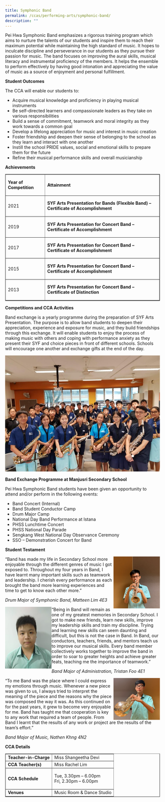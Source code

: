 ```yaml
---
title: Symphonic Band
permalink: /ccas/performing-arts/symphonic-band/
description: ""
---
```

<p>Pei Hwa Symphonic Band emphasizes a rigorous training program which aims to nurture the talents of our students and inspire them to reach their maximum potential while maintaining the high standard of music. It hopes to inculcate discipline and perseverance in our students as they pursue their passion for music. The band focuses on improving the aural skills, musical literacy and instrumental proficiency of the members. It helps the ensemble to perform effectively by having good intonation and appreciating the value of music as a source of enjoyment and personal fulfillment.</p>
<p><strong>Student Outcomes</strong></p>
<p>The CCA will enable our students to:</p>
<ul>
<li>Acquire musical knowledge and proficiency in playing musical instruments</li>
<li>Be self-directed learners and compassionate leaders as they take on various responsibilities</li>
<li>Build a sense of commitment, teamwork and moral integrity as they work towards a common goal</li>
<li>Develop a lifelong appreciation for music and interest in music creation</li>
<li>Foster friendship and deepen their sense of belonging to the school as they learn and interact with one another</li>
<li>Instill the school PRIDE values, social and emotional skills to prepare them for the future</li>
<li>Refine their musical performance skills and overall musicianship</li>
</ul>
<p><strong>Achievements</strong></p>
<table border="1">
<tbody>
<tr>
<td>
<p><strong>Year of Competition</strong></p>
</td>
<td>
<p><strong>Attainment</strong></p>
</td>
</tr>
<tr>
<td>
<p>2021</p>
</td>
<td>
<p><strong>SYF Arts Presentation for Bands (Flexible Band) &ndash; Certificate of Accomplishment</strong></p>
</td>
</tr>
<tr>
<td>
<p>2019</p>
</td>
<td>
<p><strong>SYF Arts Presentation for Concert Band &ndash; Certificate of Accomplishment</strong></p>
</td>
</tr>
<tr>
<td>
<p>2017</p>
</td>
<td>
<p><strong>SYF Arts Presentation for Concert Band &ndash; Certificate of Accomplishment</strong></p>
</td>
</tr>
<tr>
<td>
<p>2015</p>
</td>
<td>
<p><strong>SYF Arts Presentation for Concert Band &ndash; Certificate of Accomplishment</strong></p>
</td>
</tr>
<tr>
<td>
<p>2013</p>
</td>
<td>
<p><strong>SYF Arts Presentation for Concert Band &ndash; Certificate of Distinction</strong></p>
</td>
</tr>
</tbody>
</table>
<p><strong>Competitions and CCA Activities</strong></p>
<p>Band exchange is a yearly programme during the preparation of SYF Arts Presentation. The purpose is to allow band students to deepen their appreciation, experience and exposure for music, and they build friendships through this exchange. It will enable students to enjoy the process of making music with others and coping with performance anxiety as they present their SYF and choice pieces in front of different schools. Schools will encourage one another and exchange gifts at the end of the day.</p>
<img src="/images/sband1.jpg">
<p><strong>Band&nbsp;Exchange&nbsp;Programme at Manjusri Secondary School</strong></p>
<p>Pei Hwa Symphonic Band students have been given an opportunity to attend and/or perform in the following events:</p>
<ul>
<li>Band Concert (Internal)</li>
<li>Band Student Conductor Camp</li>
<li>Drum Major Camp</li>
<li>National Day Band Performance at Istana</li>
<li>PHSS Lunchtime Concert</li>
<li>PHSS National Day Parade</li>
<li>Sengkang West National Day Observance Ceremony</li>
<li>SSO &ndash; Demonstration Concert for Band</li>
</ul>
<p><strong>Student Testament</strong></p>
<img style="width: 30%;" src="/images/sband2.png" align = "right" />
<p>&ldquo;Band has made my life in Secondary School more enjoyable through the different genres of music I got exposed to. Throughout my four years in Band, I have learnt many important skills such as teamwork and leadership. I cherish every performance as each brought the band more learning experiences and time to get to know each other more.&rdquo;</p>
<p><em>Drum Major of Symphonic Band, Matteen Lim 4E3</em></p>
<img style="width: 30%;" src="/images/sband3.jpg" align = "left" />
<p>&ldquo;Being in Band will remain as one of my greatest memories in Secondary School. I got to make new friends, learn new skills, improve my leadership skills and train my discipline. Trying and learning new skills can seem daunting and difficult, but this is not the case in Band. In Band, our conductors, teachers, friends, and mentors teach us to improve our musical skills. Every band member collectively works together to improve the band in order to soar to greater heights and achieve greater feats, teaching me the importance of teamwork.&rdquo;</p>
<p><em>Band Major of Administration, Tristan Foo 4E1</em></p>
<img style="width: 30%;" src="/images/sband4.png" align = "right" /><p>&ldquo;To me Band was the place where I could express my emotions through music. Whenever a new piece was given to us, I always tried to interpret the meaning of the piece and the reasons why the piece was composed the way it was. As this continued on for the past years, it grew to become very enjoyable for me. Band has taught me that cooperation is key to any work that required a team of people. From Band I learnt that the results of any work or project are the results of the team&rsquo;s effort.&rdquo;</p>
<p><em>Band Major of Music, Nathen Khng 4N2</em></p>
<p><strong>CCA Details</strong></p>
<div>
<table border="1">
<tbody>
<tr>
<td><strong>Teacher-in-Charge</strong></td>
<td>Miss Shangeetha Devi</td>
</tr>
<tr>
<td><strong>CCA Teacher(s)</strong></td>
<td>Miss Rachel Lim</td>
</tr>
<tr>
<td><strong>CCA Schedule</strong></td>
<td>
<p>Tue, 3.30pm &ndash; 6.00pm<br>
Fri, 2.30pm &ndash; 6.00pm</p>
</td>
</tr>
<tr>
<td><strong>Venues</strong></td>
<td>Music Room &amp; Dance Studio</td>
</tr>
</tbody>
</table>
</div>